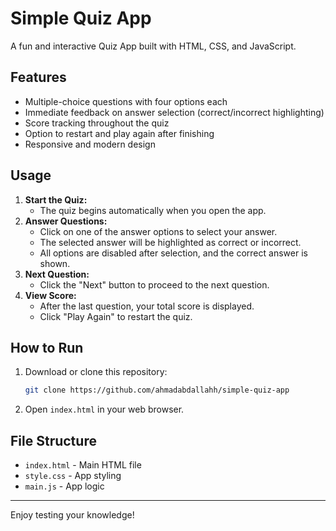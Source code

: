 # Simple Quiz App

A fun and interactive Quiz App built with HTML, CSS, and JavaScript.

## Features

- Multiple-choice questions with four options each
- Immediate feedback on answer selection (correct/incorrect highlighting)
- Score tracking throughout the quiz
- Option to restart and play again after finishing
- Responsive and modern design

## Usage

1. **Start the Quiz:**
   - The quiz begins automatically when you open the app.
2. **Answer Questions:**
   - Click on one of the answer options to select your answer.
   - The selected answer will be highlighted as correct or incorrect.
   - All options are disabled after selection, and the correct answer is shown.
3. **Next Question:**
   - Click the "Next" button to proceed to the next question.
4. **View Score:**
   - After the last question, your total score is displayed.
   - Click "Play Again" to restart the quiz.

## How to Run

1. Download or clone this repository:
   ```sh
   git clone https://github.com/ahmadabdallahh/simple-quiz-app
   ```
2. Open `index.html` in your web browser.

## File Structure

- `index.html` - Main HTML file
- `style.css` - App styling
- `main.js` - App logic

---

Enjoy testing your knowledge!

